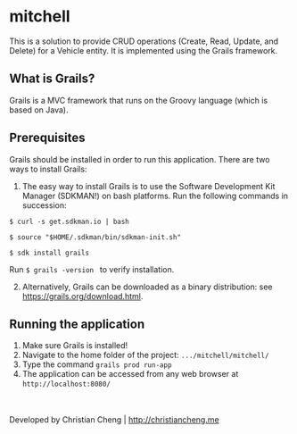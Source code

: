 # mitchell
This is a solution to provide CRUD operations (Create, Read, Update, and Delete) for a Vehicle entity. It is implemented using the Grails framework.

## What is Grails?
Grails is a MVC framework that runs on the Groovy language (which is based on Java).

## Prerequisites
Grails should be installed in order to run this application. There are two ways to install Grails:

1. The easy way to install Grails is to use the Software Development Kit Manager (SDKMAN!) on bash platforms. Run the following commands in succession:

  <code>$ curl -s get.sdkman.io | bash</code>

  <code>$ source "$HOME/.sdkman/bin/sdkman-init.sh"</code>

  <code>$ sdk install grails</code>

  Run <code>$ grails -version </code> to verify installation.

2. Alternatively, Grails can be downloaded as a binary distribution: see https://grails.org/download.html.

## Running the application
1. Make sure Grails is installed!
2. Navigate to the home folder of the project: <code>.../mitchell/mitchell/</code>
3. Type the command <code>grails prod run-app</code>
4. The application can be accessed from any web browser at <code>http://localhost:8080/</code>


<br/><br/>
Developed by Christian Cheng | http://christiancheng.me
